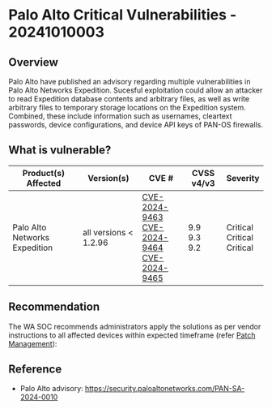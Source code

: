 # Palo Alto Critical Vulnerabilities - 20241010003

## Overview

Palo Alto have published an advisory regarding multiple vulnerabilities in Palo Alto Networks Expedition. Sucesful exploitation could allow an attacker to read Expedition database contents and arbitrary files, as well as write arbitrary files to temporary storage locations on the Expedition system. Combined, these include information such as usernames, cleartext passwords, device configurations, and device API keys of PAN-OS firewalls.

## What is vulnerable?

| Product(s) Affected           | Version(s)             | CVE #                                                                                                                                                                                                     | CVSS v4/v3            | Severity                             |
| ----------------------------- | ---------------------- | --------------------------------------------------------------------------------------------------------------------------------------------------------------------------------------------------------- | --------------------- | ------------------------------------ |
| Palo Alto Networks Expedition | all versions \< 1.2.96 | [CVE-2024-9463](https://nvd.nist.gov/vuln/detail/CVE-2024-9463) <br> [CVE-2024-9464](https://nvd.nist.gov/vuln/detail/CVE-2024-9464) <br> [CVE-2024-9465](https://nvd.nist.gov/vuln/detail/CVE-2024-9465) | 9.9 <br> 9.3 <br> 9.2 | Critical <br> Critical <br> Critical |

## Recommendation

The WA SOC recommends administrators apply the solutions as per vendor instructions to all affected devices within expected timeframe (refer [Patch Management](../guidelines/patch-management.md)):

## Reference

- Palo Alto advisory: <https://security.paloaltonetworks.com/PAN-SA-2024-0010>
